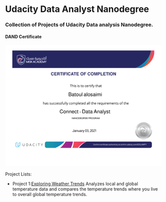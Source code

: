 # Udacity Data Analyst Nanodegree 

### Collection of Projects of Udacity Data analysis Nanodegree.

#### DAND Certificate 
![Certificate](DNND.png)


Project Lists:

- Project 1:[Exploring Weather Trends](https://github.com/batoull22/Data-Analyst-Nanodegree-Program-/tree/main/Exploring%20Weather%20Trends)
Analyzes local and global temperature data and compares the temperature trends where you live to overall global temperature trends.
